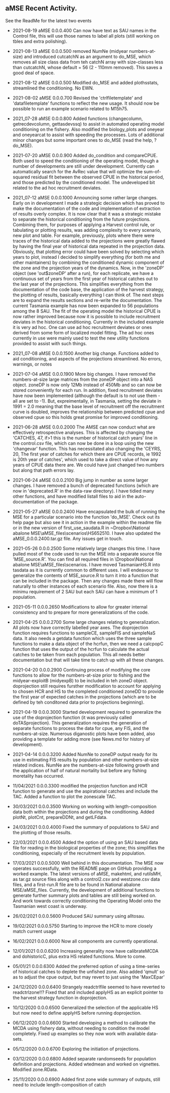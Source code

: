## aMSE Recent Activity.

See the ReadMe for the latest two events

* 2021-08-19 aMSE 0.0.0.400 Can now have text as SAU names in the Control file, this will use those names to label all plots (still working on tbles and extra polishing).

* 2021-08-13   aMSE 0.0.0.500 removed NumNe (midyear numbers-at-size) and introduced cutcatchN as an argument to do_MSE, which removes all size class data from teh catchN array with size-classes less than cutcatchN, whose default = 56 (2 - 110mm removed). This saves a good deal of space.

* 2021-08-12 aMSE 0.0.0.500 Modified do_MSE and added plothsstats, streamlined the conditioning. No EWN.

* 2021-08-02 aMSE 0.0.0.700 Revised the 'ctrlfiletemplate' and 'datafiletemplate' functions to reflect the new usage. It should now be possible to run an example scenario related to M15h75.

* 2021_07-28 aMSE 0.0.0.800 Added functions (changecolumn, getrecdevcolumn, gettasdevssq) to assist in automated operating model conditioning on the fishery. Also modified the biology_plots and oneyear and oneyearcat to assist with speeding the processes. Lots of additional minor changes but some important ones to do_MSE (read the help, ?do_MSE).

* 2021-07-20 aMSE 0.0.0.900 Added do_condition and compareCPUE. Both used to speed the conditioning of the operating model, though a number of developments are still under development. Currently can automatically search for the AvRec value that will optimize the sum-of-squared residual fit between the
observed CPUE in the historical period, and those predicted by the conditioned model. The undeveloped bit related to the ad hoc recruitment deviates.

* 2021_07-12 aMSE 0.0.0.1000 Announcing some rather large changes. Early on in development I made a strategic decision which has proved to make the documentation of the code and implementation of extraction of results overly complex. It is now clear that it was a strategic mistake to separate the historical conditioning from the future projections. Combining them, for purposes of applying a Harvest control rule, or tabulating or plotting results, was adding complexity to every scenario, new plot and table. For example, previously, plots where there were traces of the historical data added to the projections were greatly flawed by having the final year of historical data repeated in the projection data. Obviously, that plotting error could have been solved by selecting which years to plot, instead I decided to simplify everything (for both me and other maintainers) by combining the conditioned dynamic component of the zone and the projection years of the dynamics. Now, in the 'zoneDP' object (see 'out$zoneDP' after a run), for each replicate, we have a continuous set of years from the first year of historical catches out to the last year of the projections. This simplifies everything from the documentation of the code base, the application of the harvest strategy, the plotting of results, basically everything I can think of. The next steps are to expand the results sections and re-write the documentation. The current Tasmania example has now been expanded to 56 populations among the 8 SAU. The fit of the operating model the historical CPUE is now rather improved because now it is possible to include recruitment deviates in the historical conditioning. Currently in the included example it is very ad hoc. One can use ad hoc recruitment deviates or ones derived from some form of localized model fitting. The ad hoc ones currently in use were mainly used to test the new utility functions provided to assist with such things. 

* 2021_07-08 aMSE 0.0.0.1500 Another big change. Functions added to aid conditioning, and aspects of the projections streamlined.  No errors, warnings, or notes

* 2021-07-04 aMSE 0.0.0.1900 More big changes. I have removed the numbers-at-size large matrices from the zoneDP object into a NAS object. zoneDP is now only 12Mb instead of 450Mb and so can now be stored conveniently for each run. In addition, fixed recruitment deviates have now been implemented (although the default is to not use them - all are set to -1). But, expreimentally, in Tasmania, setting the deviate in 1991 = 2.0 meaning that the base level of recruitment off the recruitment curve is doubled, improves the relationship between predicted cpue and observed cpue so this holds great promise for improved conditioning.

* 2021-06-28 aMSE 0.0.0.2000 The AMSE can now conduct what are effectively retrospective analyses. This is affected by changing the 'CATCHES, 47, if>1 this is the number of historical catch years' line in the control.csv file, which can now be done in a loop using the new 'changevar' function. This has necessitated also changing the 'CEYRS, 20, The first year of catches for which there are CPUE records, ie 1992 is 20th year of catches', which used to take a direct value of how any years of CPUE data there are. We could have just changed two numbers but along that path errors lay.

* 2021-06-24 aMSE 0.0.0.2100 Big jump in number as some larger changes. I have removed a bunch of deprecated functions (which are now in 'deprecated.R' in the data-raw directory). I have tidied many other functions, and have modified listall files to aid in the auto-documentation of the package.

* 2021-05-27 aMSE 0.0.0.2400 Have encapsulated the bulk of running the MSE for a particular scenario into the function 'do_MSE'. Check out its help page but also see it in action in the example within the readme file or in the new version of first_use_saudata.R in ~Dropbox\National abalone MSE\aMSE_files\scenarios\HS652510. I have also updated the aMSE_0.0.0.2400.tar.gz file. Any issues get in touch. 

* 2021-05-26 0.0.0.2500 Some relatively large changes this time. I have pulled most of the code used to run the MSE into a separate source file 'MSE_source.R'. You can find all required files in  \Dropbox\National abalone MSE\aMSE_files\scenarios. I have moved TasmanianHS.R into tasdata as it is currently common to different uses. I will endeavour to generalize the contents of MSE_source.R to turn it into a function that can be included in the package. Then any changes made there will flow naturally to other instances of each scenario file. Also, now there is a minimu requirement of 2 SAU but each SAU can have a minimum of 1 population.

* 2021-05-11 0.0.0.2650 Modifications to allow for greater internal consistency and to prepare for more generalizations of the code.

* 2021-04-25 0.0.0.2700 Some large changes relating to generalization. All plots now have correctly labelled year axes. The doprojection function requires functions to sampleCE, sampleFIS and sampleNaS data. It also needs a getdata function which uses the three sample functions to make a data object of the hcrfun, then we need a calcpopC function that uses the output of the hcrfun to calculate the actual catches to be taken from each population. This all needs better documentation but that will take time to catch up with all these changes.

* 2021-04-20 0.0.0.2900 Continuing process of modifying the core functions to allow for the numbers-at-size prior to fishing and the midyear-exploitB (midyexpB) to be included in teh zoneD object. doprojection still requires fursther modification to account for applying to chosen HCR and HS to the completed conditioned zoneDD to provide the first year of expected catches in the projections (which are to be defined by teh conditoned data prior to projections beginning).

* 2021-04-19 0.0.0.3000 Started development required to generalize the use of the doprojection function (it was previously called doTASprojection). This generalization requires the generation of separate functions to process the data for cpue, any FIS, and the numbers-at-size. Numerous diganostic plots have been added, also providing a template for adding more  (see News.md for history of development).

* 2021-04-14 0.0.0.3200 Added NumNe to zoneDP output ready for its use in estimating FIS results by population and other numbers-at-size related indices. NumNe are the numbers-at-size following growth and the application of half of natural mortality but before any fishing moretality has occurred. 

* 11/04/2021 0.0.0.3300 modified the projection function and HCR function to generate and use the aspirational catches and include the TAC. Added a function to plot the zonescale TAC.

* 30/03/2021 0.0.0.3500 Working on working with length-composition data both within the projections and during the conditioning. Added plotNt, plotCnt, prepareDDNt, and getLFdata.

* 24/03/2021 0.0.0.4000 Fixed the summary of populations to SAU and the plotting of those results.

* 22/03/2021 0.0.0.4500 Added the option of using an SAU based data file for reading in the biological properties of the zone; this simplifies the conditioning, especially of the recruitment levels by population.

* 17/03/2021 0.0.0.5000 Well behind in this documentation. The MSE now operates successfully, with the README page on GitHub providing a worked example. The latest versions of aMSE, makehtml, and rutilsMH, as tar.gz source files along with a control2.csv and westzone.csv data files, and a first-run.R file are to be found in National abalone MSE/aMSE_files. Currently, the development of additional functions to generate further summary plots and tables are still being worked on. And work towards correctly conditioning the Operating Model onto the Tasmanian west coast is underway.

* 26/02/2021 0.0.0.5600 Produced SAU summary using alltosau. 

* 19/02/2021 0.0.0.5750 Starting to improve the HCR to more closely match current usage

* 16/02/2021 0.0.0.6000 Now all components are currently operational.

* 12/01/2021 0.0.0.6200 Increasing generality now have calibrateMCDA and dohistoricC, plus extra HS related functions. More to come.

* 05/01/21 0.0.0.6300 Added the preferred option of using a time-series of historical catches to deplete the unfished zone. Also added 'qmult' so as to adjust the cpue output, but may revert to just using the 'MaxCEpar'

* 24/12/2020 0.0.0.6400 Strangely readctrlfile seemed to have reverted to readctrlzone!!? Fixed that and included applyHS as an explicit pointer to the harvest strategy function in doprojection.

* 10/12/2020 0.0.0.6500 Generalized the selection of the applicable HS but now need to define applyHS before running doprojection.

* 06/12/2020 0.0.0.6600 Started developing a method to calibrate the MCDA using fishery data, without needing to condition the model completely. Fixed up examples so they now work with available data-sets.

* 05/12/2020 0.0.0.6700 Exploring the initiation of projections.

* 03/12/2020 0.0.0.6800 Added separate randomseeds for population definition and projections. Added wtedmean and worked on vignettes. Modified zone.RData.

* 25/11/2020 0.0.0.6900 Added first zone wide summary of outputs, still need to include length-composition of catch

